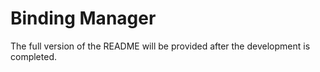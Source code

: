# Binding Manager

The full version of the README will be provided after the development is completed.